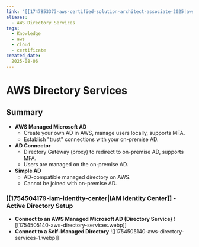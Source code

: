```yaml
---
link: "[[1747853373-aws-certified-solution-architect-associate-2025|aws Certified Solution Architect Associate 2025]]"
aliases: 
  - AWS Directory Services
tags:
  - Knowledge
  - aws
  - cloud
  - certificate
created_date:
  2025-08-06
---
```

# AWS Directory Services
## Summary
- **AWS Managed Microsoft AD**
  - Create your own AD in AWS, manage users locally, supports MFA.
  - Establish "trust" connections with your on-premise AD.
- **AD Connector**
  - Directory Gateway (proxy) to redirect to on-premise AD, supports MFA.
  - Users are managed on the on-premise AD.
- **Simple AD**
  - AD-compatible managed directory on AWS.
  - Cannot be joined with on-premise AD.

### [[1754504179-iam-identity-center|IAM Identity Center]] - Active Directory Setup
- **Connect to an AWS Managed Microsoft AD (Directory Service)**
![[1754505140-aws-directory-services.webp]]
- **Connect to a Self-Managed Directory**
![[1754505140-aws-directory-services-1.webp]]



